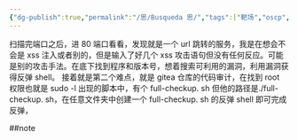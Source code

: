 ```yaml
---
{"dg-publish":true,"permalink":"/思/Busqueda 思/","tags":["靶场","oscp","hackthebox"]}
---
```



扫描完端口之后，进 80 端口看看，发现就是一个 url 跳转的服务，我是在想会不会是 xss 注入或者别的，但是输入了好几个 xss 攻击语句但没有任何反应。可能是别的攻击手法。在底下找到程序和版本号，想着搜索可利用的漏洞，利用漏洞获得反弹 shell。
接着就是第二个难点，就是 gitea 仓库的代码审计，在找到 root 权限也就是 sudo -l 出现的脚本中，有个 full-checkup. sh 但他的路径是./full-checkup. sh，在任意文件夹中创建一个 full-checkup. sh 的反弹 shell 即可完成反弹，

##note


